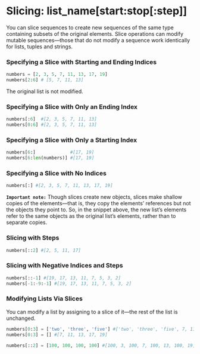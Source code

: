 # **Slicing**: list_name[start:stop[:step]]

You can slice sequences to create new sequences of the same type containing subsets of the original elements. Slice operations can modify mutable sequences—those that do not modify a sequence work identically for lists, tuples and strings.

### Specifying a Slice with Starting and Ending Indices
```python
numbers = [2, 3, 5, 7, 11, 13, 17, 19]
numbers[2:6] # [5, 7, 11, 13]
```
The original list is not modified.

### Specifying a Slice with Only an Ending Index
```python
numbers[:6]  #[2, 3, 5, 7, 11, 13]
numbers[0:6] #[2, 3, 5, 7, 11, 13]
```
### Specifying a Slice with Only a Starting Index
```python
numbers[6:]             #[17, 19]
numbers[6:len(numbers)] #[17, 19]
```
### Specifying a Slice with No Indices
```python
numbers[:] #[2, 3, 5, 7, 11, 13, 17, 19]
```
**`Important note:`**
Though slices create new objects, slices make shallow copies of the elements—that is, they copy the elements’ references but not the objects they point to. So, in the snippet above, the new list’s elements refer to the same objects as the original list’s elements, rather than to separate copies.
### Slicing with Steps
```python
numbers[::2] #[2, 5, 11, 17]
```

### Slicing with Negative Indices and Steps
```python
numbers[::-1] #[19, 17, 13, 11, 7, 5, 3, 2]
numbers[-1:-9:-1] #[19, 17, 13, 11, 7, 5, 3, 2]
```

### Modifying Lists Via Slices
You can modify a list by assigning to a slice of it—the rest of the list is unchanged.
```python
numbers[0:3] = ['two', 'three', 'five'] #['two', 'three', 'five', 7, 11, 13, 17, 19]
numbers[0:3] = [] #[7, 11, 13, 17, 19]

numbers[::2] = [100, 100, 100, 100] #[100, 3, 100, 7, 100, 13, 100, 19]
```